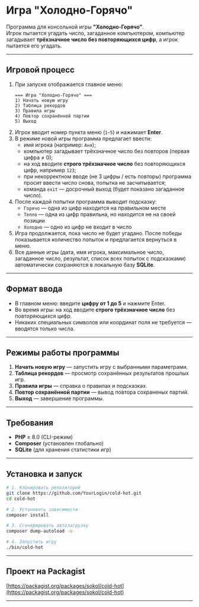 # Игра "Холодно-Горячо"

Программа для консольной игры **"Холодно-Горячо"**.  
Игрок пытается угадать число, загаданное компьютером, компьютер загадывает **трёхзначное число без повторяющихся цифр**, а игрок пытается его угадать.

---

## Игровой процесс

1. При запуске отображается главное меню:
   ```
   === Игра "Холодно-Горячо" ===
   1) Начать новую игру
   2) Таблица рекордов
   3) Правила игры
   4) Повтор сохранённой партии
   5) Выход
   ```
2. Игрок вводит номер пункта меню (`1`-`5`) и нажимает **Enter**.
3. В режиме новой игры программа предлагает ввести:
   - имя игрока (например: `Аня`);
   - компьютер загадывает трёхзначное число без повторов (первая цифра ≠ 0);
   - на ход вводите **строго трёхзначное число** без повторяющихся цифр, например `123`;
   - при некорректном вводе (не 3 цифры / есть повторы) программа просит ввести число снова, попытка не засчитывается;
   - команда `exit` — досрочный выход (будет показано загаданное число).
4. После каждой попытки программа выводит подсказку:
   - `Горячо` — одна из цифр находится на правильном месте
   - `Тепло` — одна из цифр правильна, но находится не на своей позиции
   - `Холодно` — одно из цифр не входит в число
5. Игра продолжается, пока число не будет угадано. После победы показывается количество попыток и предлагается вернуться в меню.
6. Все данные игры (дата, имя игрока, максимальное число, загаданное число, результат, список всех попыток с подсказками) автоматически сохраняются в локальную базу **SQLite**.

---

## Формат ввода

- В главном меню: введите **цифру от 1 до 5** и нажмите Enter.  
- Во время игры: на ход вводите **строго трёхзначное число** без повторяющихся цифр.
- Никаких специальных символов или координат поля не требуется — вводятся только числа.

---

## Режимы работы программы
1. **Начать новую игру** — запустить игру с выбранными параметрами.  
2. **Таблица рекордов** — просмотр сохранённых результатов прошлых игр.  
3. **Правила игры** — справка о правилах и подсказках.
4. **Повтор сохранённой партии** — вывод повтора сохраненых партий.   
5. **Выход** — завершение программы.

---

## Требования

- **PHP** ≥ 8.0 (CLI-режим)  
- **Composer** (установлен глобально)  
- **SQLite** (для хранения статистики игр)

---

## Установка и запуск

```bash
# 1. Клонировать репозиторий
git clone https://github.com/YourLogin/cold-hot.git
cd cold-hot

# 2. Установить зависимости
composer install

# 3. Сгенерировать автозагрузку
composer dump-autoload -o

# 4. Запустить игру
./bin/cold-hot
```

---

## Проект на Packagist
[https://packagist.org/packages/sokol/cold-hot](https://packagist.org/packages/sokol/cold-hot)

---
